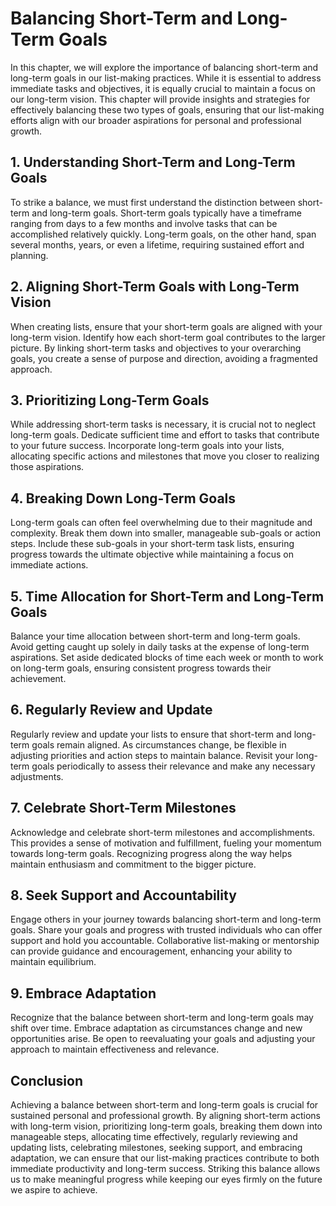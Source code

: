 Balancing Short-Term and Long-Term Goals
====================================================

In this chapter, we will explore the importance of balancing short-term and long-term goals in our list-making practices. While it is essential to address immediate tasks and objectives, it is equally crucial to maintain a focus on our long-term vision. This chapter will provide insights and strategies for effectively balancing these two types of goals, ensuring that our list-making efforts align with our broader aspirations for personal and professional growth.

**1. Understanding Short-Term and Long-Term Goals**
---------------------------------------------------

To strike a balance, we must first understand the distinction between short-term and long-term goals. Short-term goals typically have a timeframe ranging from days to a few months and involve tasks that can be accomplished relatively quickly. Long-term goals, on the other hand, span several months, years, or even a lifetime, requiring sustained effort and planning.

**2. Aligning Short-Term Goals with Long-Term Vision**
------------------------------------------------------

When creating lists, ensure that your short-term goals are aligned with your long-term vision. Identify how each short-term goal contributes to the larger picture. By linking short-term tasks and objectives to your overarching goals, you create a sense of purpose and direction, avoiding a fragmented approach.

**3. Prioritizing Long-Term Goals**
-----------------------------------

While addressing short-term tasks is necessary, it is crucial not to neglect long-term goals. Dedicate sufficient time and effort to tasks that contribute to your future success. Incorporate long-term goals into your lists, allocating specific actions and milestones that move you closer to realizing those aspirations.

**4. Breaking Down Long-Term Goals**
------------------------------------

Long-term goals can often feel overwhelming due to their magnitude and complexity. Break them down into smaller, manageable sub-goals or action steps. Include these sub-goals in your short-term task lists, ensuring progress towards the ultimate objective while maintaining a focus on immediate actions.

**5. Time Allocation for Short-Term and Long-Term Goals**
---------------------------------------------------------

Balance your time allocation between short-term and long-term goals. Avoid getting caught up solely in daily tasks at the expense of long-term aspirations. Set aside dedicated blocks of time each week or month to work on long-term goals, ensuring consistent progress towards their achievement.

**6. Regularly Review and Update**
----------------------------------

Regularly review and update your lists to ensure that short-term and long-term goals remain aligned. As circumstances change, be flexible in adjusting priorities and action steps to maintain balance. Revisit your long-term goals periodically to assess their relevance and make any necessary adjustments.

**7. Celebrate Short-Term Milestones**
--------------------------------------

Acknowledge and celebrate short-term milestones and accomplishments. This provides a sense of motivation and fulfillment, fueling your momentum towards long-term goals. Recognizing progress along the way helps maintain enthusiasm and commitment to the bigger picture.

**8. Seek Support and Accountability**
--------------------------------------

Engage others in your journey towards balancing short-term and long-term goals. Share your goals and progress with trusted individuals who can offer support and hold you accountable. Collaborative list-making or mentorship can provide guidance and encouragement, enhancing your ability to maintain equilibrium.

**9. Embrace Adaptation**
-------------------------

Recognize that the balance between short-term and long-term goals may shift over time. Embrace adaptation as circumstances change and new opportunities arise. Be open to reevaluating your goals and adjusting your approach to maintain effectiveness and relevance.

**Conclusion**
--------------

Achieving a balance between short-term and long-term goals is crucial for sustained personal and professional growth. By aligning short-term actions with long-term vision, prioritizing long-term goals, breaking them down into manageable steps, allocating time effectively, regularly reviewing and updating lists, celebrating milestones, seeking support, and embracing adaptation, we can ensure that our list-making practices contribute to both immediate productivity and long-term success. Striking this balance allows us to make meaningful progress while keeping our eyes firmly on the future we aspire to achieve.
